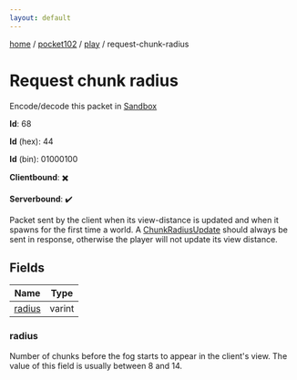 ```yaml
---
layout: default
---
```


[home](/)  /  [pocket102](/protocol/pocket102)  /  [play](/protocol/pocket102/play)  /  request-chunk-radius

# Request chunk radius

Encode/decode this packet in [Sandbox](../../../sandbox/pocket102#play.request_chunk_radius)

**Id**: 68

**Id** (hex): 44

**Id** (bin): 01000100

**Clientbound**: ✖️

**Serverbound**: ✔️

Packet sent by the client when its view-distance is updated and when it spawns for the first time a world. A [ChunkRadiusUpdate](#play_chunk-radius_update) should always be sent in response, otherwise the player will not update its view distance.

## Fields

Name | Type
---|---
[radius](#radius) | varint

### radius

Number of chunks before the fog starts to appear in the client's view. The value of this field is usually between 8 and 14.
